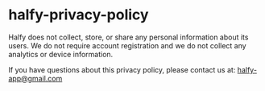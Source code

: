 # halfy-privacy-policy

Halfy does not collect, store, or share any personal information about its users.
We do not require account registration and we do not collect any analytics or device information.

If you have questions about this privacy policy, please contact us at: halfy-app@gmail.com
